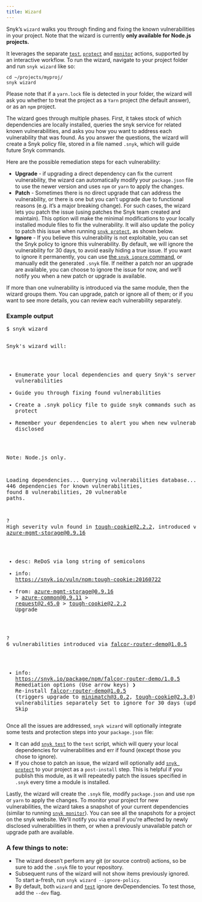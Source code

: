 ```yaml
---
title: Wizard
---
```


<p>Snyk’s <code>wizard</code> walks you through finding and fixing the known vulnerabilities in your project. Note that the wizard is currently <strong>only available for Node.js projects.</strong></p>

<p>It leverages the separate <a href="#test"><code>test</code></a>, <a href="#protect"><code>protect</code></a> and <a href="#monitor"><code>monitor</code></a> actions, supported by an interactive workflow. To run the wizard, navigate to your project folder and run <code>snyk wizard</code> like so:</p>

<div class="highlight"><pre><code class="language-console" data-lang="console"><span class="go">cd ~/projects/myproj/</span>
<span class="go">snyk wizard</span></code></pre></div>

<p>Please note that if a <code>yarn.lock</code> file is detected in your folder, the wizard will ask you whether to treat the project as a <code>Yarn</code> project (the default answer), or as an <code>npm</code> project.</p>

<p>The wizard goes through multiple phases.
First, it takes stock of which dependencies are locally installed, queries the snyk service for related known vulnerabilities, and asks you how you want to address each vulnerability that was found. As you answer the questions, the wizard will create a Snyk policy file, stored in a file named <code>.snyk</code>, which will guide future Snyk commands.</p>

<p>Here are the possible remediation steps for each vulnerability:</p>

<ul>
  <li><strong>Upgrade</strong> - if upgrading a direct dependency can fix the current vulnerability, the wizard can automatically modify your <code>package.json</code> file to use the newer version and uses <code>npm</code> or <code>yarn</code> to apply the changes.</li>
  <li><strong>Patch</strong> - Sometimes there is no direct upgrade that can address the vulnerability, or there is one but you can’t upgrade due to functional reasons (e.g. it’s a major breaking change). For such cases, the wizard lets you patch the issue (using patches the Snyk team created and maintain). This option will make the minimal modifications to your locally installed module files to fix the vulnerability. It will also update the policy to patch this issue when running <a href="#protect"><code>snyk protect</code></a>, as shown below.</li>
  <li><strong>Ignore</strong> - If you believe this vulnerability is not exploitable, you can set the Snyk policy to ignore this vulnerability. By default, we will ignore the vulnerability for 30 days, to avoid easily hiding a true issue. If you want to ignore it permanently, you can use <a href="#ignore">the <code>snyk ignore</code> command</a>, or manually edit the generated <code>.snyk</code> file. If neither a patch nor an upgrade are available, you can choose to ignore the issue for now, and we’ll notify you when a new patch or upgrade is available.</li>
</ul>

<p>If more than one vulnerability is introduced via the same module, then the wizard groups them. You can upgrade, patch or ignore all of them; or if you want to see more details, you can review each vulnerability separately.</p>

<div class="screenshot">
<h3 class="screenshot__label">Example output</h3>
<pre class="code">$ snyk wizard

Snyk's wizard will:

  * Enumerate your local dependencies and query Snyk's servers for vulnerabilities
  * Guide you through fixing found vulnerabilities
  * Create a .snyk policy file to guide snyk commands such as test and protect
  * Remember your dependencies to alert you when new vulnerabilities are disclosed

 Note: Node.js only.

Loading dependencies...
Querying vulnerabilities database...
Tested 446 dependencies for known vulnerabilities, <span class="syn--red syn--bold">found 8 vulnerabilities, 20 vulnerable paths.</span>

<span class="syn--green">?</span> <span class="syn--white syn--bold">High severity vuln found in tough-cookie@2.2.2, introduced via azure-mgmt-storage@0.9.16
- desc: ReDoS via long string of semicolons
- info: <a href="https://snyk.io/vuln/npm:tough-cookie:20160722" title="Vulnerability report.">https://snyk.io/vuln/npm:tough-cookie:20160722</a>
- from: azure-mgmt-storage@0.9.16 > azure-common@0.9.11 > request@2.45.0 > tough-cookie@2.2.2</span> <span class="syn--blue">Upgrade</span>

<span class="syn--green">?</span> <span class="syn--white syn--bold">6 vulnerabilities introduced via falcor-router-demo@1.0.5
  - info: <a href="https://snyk.io/package/npm/falcor-router-demo/1.0.5" title="Package test report.">https://snyk.io/package/npm/falcor-router-demo/1.0.5</a>
  Remediation options (Use arrow keys)</span>
<span class="syn--blue">❯ Re-install falcor-router-demo@1.0.5 (triggers upgrade to minimatch@3.0.2, tough-cookie@2.3.0) </span>
  Review vulnerabilities separately
  Set to ignore for 30 days (updates policy)
  Skip</pre>
</div>

<p>Once all the issues are addressed, <code>snyk wizard</code> will optionally integrate some tests and protection steps into your <code>package.json</code> file:
<ul>
	<li>It can add <a href="#test"><code>snyk test</code></a> to the <code>test</code> script, which will query your local dependencies for vulnerabilities and err if found (except those you chose to ignore).</li>
	<li>If you chose to patch an issue, the wizard will optionally add <a href="#protect"><code>snyk protect</code></a> to your project as a <code>post-install</code> step. This is helpful if you publish this module, as it will repeatedly patch the issues specified in <code>.snyk</code> every time a module is installed.</li>
</ul>

<p>Lastly, the wizard will create the <code>.snyk</code> file, modify <code>package.json</code> and use <code>npm</code> or <code>yarn</code> to apply the changes. To monitor your project for new vulnerabilities, the wizard takes a snapshot of your current dependencies (similar to running <a href="#monitor"><code>snyk monitor</code></a>). You can see all the snapshots for a project on the snyk website. We'll notify you via email if you're affected by newly disclosed vulnerabilities in them, or when a previously unavailable patch or upgrade path are available.</p>

<h3>A few things to note:</h3>

<ul>
  <li>The wizard doesn’t perform any git (or source control) actions, so be sure to add the <code>.snyk</code> file to your repository.</li>
  <li>Subsequent runs of the wizard will not show items previously ignored. To start a-fresh, run <code>snyk wizard --ignore-policy</code>.</li>
  <li>By default, both <code>wizard</code> and <a href="#test"><code>test</code></a> ignore devDependencies. To test those, add the <code>--dev</code> flag.</li>
</ul>

